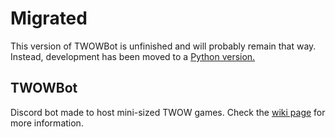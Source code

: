 # Migrated
This version of TWOWBot is unfinished and will probably remain that way. Instead, development has been moved to a [Python version.](https://github.com/HTSTEM/TWOW_Bot)

## TWOWBot
Discord bot made to host mini-sized TWOW games. Check the [wiki page](https://github.com/Noahkiq/TWOWBot/wiki) for more information.
